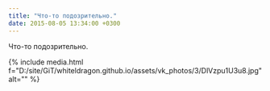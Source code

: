 ```yaml
---
title: "Что-то подозрительно."
date: 2015-08-05 13:34:00 +0300
---
```


Что-то подозрительно.

{% include media.html f="D:/site/GiT/whiteldragon.github.io/assets/vk_photos/3/DlVzpu1U3u8.jpg" alt="" %}
